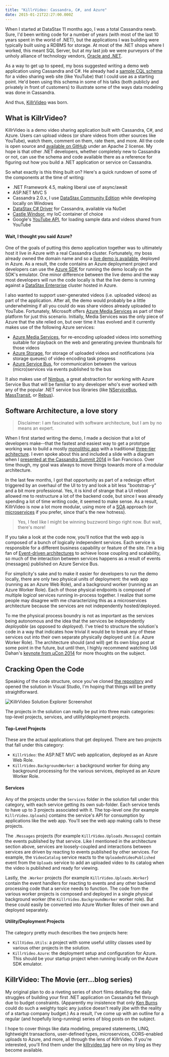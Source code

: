 ```yaml
---
title: "KillrVideo: Cassandra, C#, and Azure"
date: 2015-01-21T22:27:00.000Z
---
```


When I started at DataStax 11 months ago, I was a total Cassandra newb.  Sure, I'd been writing code for a number of
years (with most of the last 10 years spent in the world of .NET), but the applications I was building were typically
built using a RDBMS for storage.  At most of the .NET shops where I worked, this meant SQL Server, but at my last job we
were purveyors of the unholy alliance of technology vendors, [Oracle and
.NET](/how-my-favorite-oracle-error-led-me-to-datastax-and-cassandra).

As a way to get up to speed, my boss suggested writing a demo web application using Cassandra and C#.  He already had a
[sample CQL schema](https://github.com/pmcfadin/cassandra-videodb-sample-schema) for a video sharing web site (like
YouTube) that I could use as a starting point.  He'd been using this schema in some of his talks (both publicly and
privately in front of customers) to illustrate some of the ways data modeling was done in Cassandra.

And thus, [KillrVideo](https://github.com/luketillman/killrvideo-csharp) was born.

## What is KillrVideo?
KillrVideo is a demo video sharing application built with Cassandra, C#, and Azure.  Users can upload videos (or share
videos from other sources like YouTube), watch them, comment on them, rate them, and more.  All the code is open source
and [available on GitHub](https://github.com/luketillman/killrvideo-csharp) under an Apache 2 license.  My hope is that
other .NET developers, whether completely new to Cassandra or not, can use the schema and code available there as a
reference for figuring out how you build a .NET application or service on Cassandra.

So what exactly is this thing built on?  Here's a quick rundown of some of the components at the time of writing:

* .NET Framework 4.5, making liberal use of async/await
* ASP.NET MVC 5
* Cassandra 2.0.x, I use [DataStax Community Edition](http://planetcassandra.org/cassandra/) while developing locally on
  Windows
* [DataStax C# Driver](https://github.com/datastax/csharp-driver) for Cassandra, available via NuGet
* [Castle Windsor](http://docs.castleproject.org/Default.aspx?Page=MainPage&NS=Windsor), my IoC container of choice
* Google's [YouTube API](https://developers.google.com/youtube/), for loading sample data and videos shared from YouTube

#### Wait, I thought you said Azure?
One of the goals of putting this demo application together was to ultimately host it live in Azure with a real Cassandra
cluster.  Fortunately, my boss already owned the domain name and so a [live demo is
available](http://www.killrvideo.com/), deployed in Azure.  As a result, the code contains an Azure deployment project
and developers can use the [Azure SDK](http://azure.microsoft.com/en-us/downloads/) for running the demo locally on the
SDK's emulator.  One minor difference between the live demo and the way most developers will run the code locally is
that the live demo is running against a [DataStax
Enterprise](http://www.datastax.com/what-we-offer/products-services/datastax-enterprise) cluster hosted in Azure.

I also wanted to support user-generated videos (i.e. uploaded videos) as part of the application.  After all, the demo
would probably be a little underwhelming if all you could do was share videos already uploaded to YouTube.  Fortunately,
Microsoft offers [Azure Media Services](http://azure.microsoft.com/en-us/services/media-services/) as part of their
platform for just this scenario.  Initially, Media Services was the only piece of Azure that the site relied on, but
over time it has evolved and it currently makes use of the following Azure services:

* [Azure Media Services](http://azure.microsoft.com/en-us/services/media-services/), for re-encoding uploaded videos
  into something suitable for playback on the web and generating preview thumbnails for those videos
* [Azure Storage](http://azure.microsoft.com/en-us/services/storage/), for storage of uploaded videos and notifications
  (via storage queues) of video encoding task progress
* [Azure Service Bus](http://azure.microsoft.com/en-us/services/service-bus/), for communication between the various
  (micro)services via events published to the bus

It also makes use of [Nimbus](https://github.com/NimbusAPI/Nimbus), a great abstraction for working with Azure Service
Bus that will be familiar to any developer who's ever worked with any of the popular .NET service bus libraries (like
[NServiceBus](https://github.com/Particular/NServiceBus), [MassTransit](https://github.com/MassTransit/MassTransit), or
[Rebus](https://github.com/rebus-org/Rebus)).

## Software Architecture, a love story

> Disclaimer: I am fascinated with software architecture, but I am by no means an expert.

When I first started writing the demo, I made a decision that a lot of developers make--that the fastest and easiest way
to get a prototype working was to build a mostly [monolithic app](http://en.wikipedia.org/wiki/Monolithic_application)
with a traditional [three-tier achitecture](http://en.wikipedia.org/wiki/Multitier_architecture).  I even spoke about
this and included a slide with a diagram when I [presented at the Cassandra Summit
2014](/showing-off-cassandra-on-azure/) in San Francisco.  Over time though, my goal was always to move things towards
more of a modular architecture.

In the last few months, I got that opportunity as part of a redesign effort triggered by an overhaul of the UI to try
and look a bit less "bootstrap-y" and a bit more professional.  Yes, it is kind of strange that a UI reboot allowed me
to restructure a lot of the backend code, but since I was already spending a lot of time writing code, it seemed to make
sense.  As a result, KillrVideo is now a lot more modular, using more of a
[SOA](http://en.wikipedia.org/wiki/Service-oriented_architecture) approach (or
[microservices](http://martinfowler.com/articles/microservices.html) if you prefer, since that's the new hotness).

> Yes, I feel like I might be winning buzzword bingo right now.  But wait, there's more!

If you take a look at the code now, you'll notice that the web app is composed of a bunch of logically independent
services.  Each service is responsible for a different business capability or feature of the site.  I'm a big fan of
[Event-driven architectures](http://en.wikipedia.org/wiki/Event-driven_architecture) to achieve loose coupling and
scalability, so much of the interaction between services happens as a result of events (messages) published on Azure
Service Bus.

For simplicity's sake and to make it easier for developers to run the demo locally, there are only two physical units of
deployment: the web app (running as an Azure Web Role), and a background worker (running as an Azure Worker Role).  Each
of those physical endpoints is composed of multiple *logical* services running in-process together.  I realize that some
people may disagree with me characterizing this as a microservices architecture because the services are not
independently hosted/deployed.

To me the physical process boundry is not as important as the services being autonomous and the idea that the services
be independently *deployable* (as opposed to *deployed*).  I've tried to structure the solution's code in a way that
indicates how trivial it would be to break any of these services out into their own separate physically deployed unit
(i.e. Azure Worker Role).  The architecture should (and will) get its own blog post at some point in the future, but
until then, I highly recommend watching Udi Dahan's [keynote from &#181;Con
2014](https://skillsmatter.com/skillscasts/5235-keynote-an-integrated-services-approach) for more thoughts on the
subject.

## Cracking Open the Code
Speaking of the code structure, once you've cloned [the repository](https://github.com/luketillman/killrvideo-csharp)
and opened the solution in Visual Studio, I'm hoping that things will be pretty straightforward.

![KillrVideo Solution Explorer Screenshot](/content/images/2015/01/2015-01-21_14h33_49.png)

The projects in the solution can really be put into three main categories: top-level projects, services, and
utility/deployment projects.

#### Top-Level Projects
These are the actual applications that get deployed.  There are two projects that fall under this category:

* `KillrVideo`: the ASP.NET MVC web application, deployed as an Azure Web Role.
* `KillrVideo.BackgroundWorker`: a background worker for doing any background processing for the various services,
  deployed as an Azure Worker Role.

#### Services
Any of the projects under the `Services` folder in the solution fall under this category, with each service getting its
own sub-folder.  Each service tends to have up to 3 projects associated with it.  The top-level one (for example
`KillrVideo.Uploads`) contains the service's API for consumption by applications like the web app.  You'll see the web
app making calls to these projects.

The `.Messages` projects (for example `KillrVideo.Uploads.Messages`) contain the events published by that service.  Like
I mentioned in the architecture section above, services are loosely-coupled and interactions between services are driven
by reacting to events published by other services.  For example, the `VideoCatalog` service reacts to the
`UploadedVideoPublished` event from the `Uploads` service to add an uploaded video to its catalog when the video is
published and ready for viewing.

Lastly, the `.Worker` projects (for example `KillrVideo.Uploads.Worker`) contain the event handlers for reacting to
events and any other backend processing code that a service needs to function.  The code from the various worker
projects is composed and deployed in a single physical background worker (the `KillrVideo.BackgroundWorker` worker
role).  But these could easily be converted into Azure Worker Roles of their own and deployed separately.

#### Utility/Deployment Projects
The category pretty much describes the two projects here:

* `KillVideo.Utils`: a project with some useful utility classes used by various other projects in the solution.
* `KillrVideo.Azure`: the deployment setup and configuration for Azure.  This should be your startup project when
  running locally on the Azure SDK emulator.

## KillrVideo: The Movie (err...blog series)
My original plan to do a riveting series of short films detailing the daily struggles of building your first .NET
application on Cassandra fell through due to budget constraints.  (Apparently my insistence that only [Ken
Burns](http://en.wikipedia.org/wiki/Ken_Burns) could do such a weighty topic any justice doesn't really jibe with the
reality of a startup company budget.)  As a result, I've come up with an outline for a regular (and hopefully
long-running) series of blog posts on the subject.

I hope to cover things like data modeling, prepared statements, LINQ, lightweight transactions, user-defined types,
microservices, CORS-enabled uploads to Azure, and more, all through the lens of KillrVideo.  If you're interested,
you'll find them under the [killrvideo tag](/tag/killrvideo/) here on my blog as they become available.
